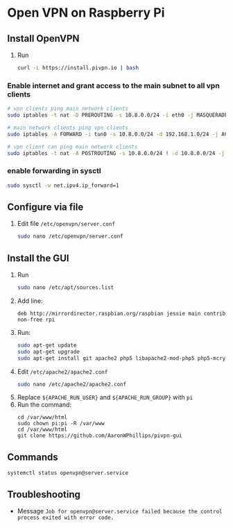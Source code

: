 # Open VPN on Raspberry Pi

## Install OpenVPN

1. Run 
    ```bash
    curl -L https://install.pivpn.io | bash
    ```

### Enable internet and grant access to the main subnet to all vpn clients
```bash
# vpn clients ping main network clients
sudo iptables -t nat -D PREROUTING -s 10.8.0.0/24 -i eth0 -j MASQUERADE

# main network clients ping vpn clients
sudo iptables -A FORWARD -i tun0 -s 10.8.0.0/24 -d 192.168.1.0/24 -j ACCEPT
```

```bash
# vpn client can ping main network clients
sudo iptables -t nat -A POSTROUTING -s 10.8.0.0/24 ! -d 10.8.0.0/24 -j MASQUERADE
```

### enable forwarding in sysctl
```bash
sudo sysctl -w net.ipv4.ip_forward=1
```

## Configure via file
1. Edit file `/etc/openvpn/server.conf`
    ```bash
    sudo nano /etc/openvpn/server.conf
    ```



## Install the GUI

1. Run 
    ```bash
    sudo nano /etc/apt/sources.list
    ```
1. Add line:
    ```
	deb http://mirrordirector.raspbian.org/raspbian jessie main contrib non-free rpi
    ```
1. Run:
    ```bash
	sudo apt-get update
	sudo apt-get upgrade
	sudo apt-get install git apache2 php5 libapache2-mod-php5 php5-mcrypt expect geoip-bin
    ```
1. Edit `/etc/apache2/apache2.conf`
    ```bash
    sudo nano /etc/apache2/apache2.conf
    ```
1. Replace `${APACHE_RUN_USER}` and `${APACHE_RUN_GROUP}` with `pi`
1. Run the command:
    ```
    cd /var/www/html
    sudo chown pi:pi -R /var/www
    cd /var/www/html
    git clone https://github.com/AaronWPhillips/pivpn-gui
    ```


## Commands
```shell
systemctl status openvpn@server.service
```


## Troubleshooting
* Message `Job for openvpn@server.service failed because the control process exited with error code.`


